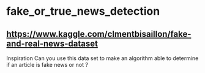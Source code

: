 # fake_or_true_news_detection
## https://www.kaggle.com/clmentbisaillon/fake-and-real-news-dataset
Inspiration
Can you use this data set to make an algorithm able to determine if an article is fake news or not ?

